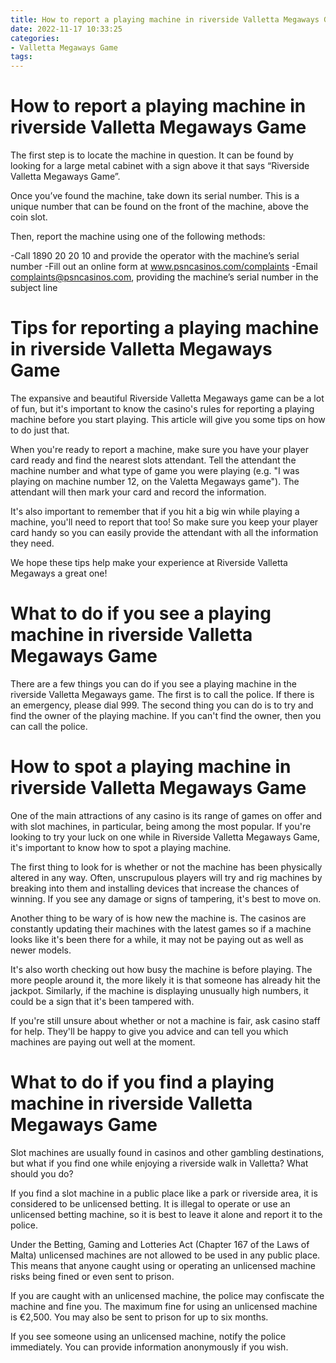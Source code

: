 ```yaml
---
title: How to report a playing machine in riverside Valletta Megaways Game
date: 2022-11-17 10:33:25
categories:
- Valletta Megaways Game
tags:
---
```



#  How to report a playing machine in riverside Valletta Megaways Game

The first step is to locate the machine in question. It can be found by looking for a large metal cabinet with a sign above it that says “Riverside Valletta Megaways Game”.

Once you’ve found the machine, take down its serial number. This is a unique number that can be found on the front of the machine, above the coin slot.

Then, report the machine using one of the following methods:

-Call 1890 20 20 10 and provide the operator with the machine’s serial number
-Fill out an online form at www.psncasinos.com/complaints
-Email complaints@psncasinos.com, providing the machine’s serial number in the subject line

#  Tips for reporting a playing machine in riverside Valletta Megaways Game

The expansive and beautiful Riverside Valletta Megaways game can be a lot of fun, but it's important to know the casino's rules for reporting a playing machine before you start playing. This article will give you some tips on how to do just that.

When you're ready to report a machine, make sure you have your player card ready and find the nearest slots attendant. Tell the attendant the machine number and what type of game you were playing (e.g. "I was playing on machine number 12, on the Valetta Megaways game"). The attendant will then mark your card and record the information.

It's also important to remember that if you hit a big win while playing a machine, you'll need to report that too! So make sure you keep your player card handy so you can easily provide the attendant with all the information they need.

We hope these tips help make your experience at Riverside Valletta Megaways a great one!

#  What to do if you see a playing machine in riverside Valletta Megaways Game

There are a few things you can do if you see a playing machine in the riverside Valletta Megaways game. The first is to call the police. If there is an emergency, please dial 999. The second thing you can do is to try and find the owner of the playing machine. If you can't find the owner, then you can call the police.

#  How to spot a playing machine in riverside Valletta Megaways Game

One of the main attractions of any casino is its range of games on offer and with slot machines, in particular, being among the most popular. If you're looking to try your luck on one while in Riverside Valletta Megaways Game, it's important to know how to spot a playing machine.

The first thing to look for is whether or not the machine has been physically altered in any way. Often, unscrupulous players will try and rig machines by breaking into them and installing devices that increase the chances of winning. If you see any damage or signs of tampering, it's best to move on.

Another thing to be wary of is how new the machine is. The casinos are constantly updating their machines with the latest games so if a machine looks like it's been there for a while, it may not be paying out as well as newer models.

It's also worth checking out how busy the machine is before playing. The more people around it, the more likely it is that someone has already hit the jackpot. Similarly, if the machine is displaying unusually high numbers, it could be a sign that it's been tampered with.

If you're still unsure about whether or not a machine is fair, ask casino staff for help. They'll be happy to give you advice and can tell you which machines are paying out well at the moment.

#  What to do if you find a playing machine in riverside Valletta Megaways Game

Slot machines are usually found in casinos and other gambling destinations, but what if you find one while enjoying a riverside walk in Valletta? What should you do?

If you find a slot machine in a public place like a park or riverside area, it is considered to be unlicensed betting. It is illegal to operate or use an unlicensed betting machine, so it is best to leave it alone and report it to the police.

Under the Betting, Gaming and Lotteries Act (Chapter 167 of the Laws of Malta) unlicensed machines are not allowed to be used in any public place. This means that anyone caught using or operating an unlicensed machine risks being fined or even sent to prison.

If you are caught with an unlicensed machine, the police may confiscate the machine and fine you. The maximum fine for using an unlicensed machine is €2,500. You may also be sent to prison for up to six months.

If you see someone using an unlicensed machine, notify the police immediately. You can provide information anonymously if you wish.